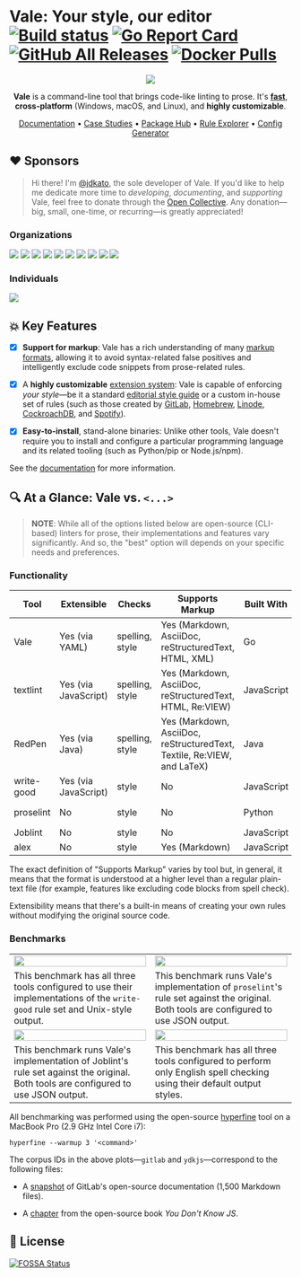 # Vale: Your style, our editor [![Build status](https://ci.appveyor.com/api/projects/status/snk0oo6ih1nwuf6r?svg=true)](https://ci.appveyor.com/project/jdkato/vale) [![Go Report Card](https://img.shields.io/badge/%F0%9F%93%9D%20%20go%20report-A%2B-75C46B?color=00ACD7)](https://goreportcard.com/report/github.com/errata-ai/vale) [![GitHub All Releases](https://img.shields.io/github/downloads/errata-ai/vale/total?logo=GitHub&color=ff69b4)](https://github.com/errata-ai/vale/releases) [![Docker Pulls](https://img.shields.io/docker/pulls/jdkato/vale?color=orange&logo=docker&logoColor=white)](https://hub.docker.com/r/jdkato/vale)

<p align="center">
    <img src="https://user-images.githubusercontent.com/8785025/96957750-5eab0d00-14b0-11eb-9f5f-52d862518ebf.png">
</p>

<p align="center">
  <b>Vale</b> is a command-line tool that brings code-like linting to prose. It's <b><a href="#mag-at-a-glance-vale-vs-">fast</a></b>, <b>cross-platform</b> (Windows, macOS, and Linux), and <b>highly customizable</b>.
</p>

<p align="center">
  <a href="https://vale.sh/docs/vale-cli/installation/">Documentation</a> •
  <a href="https://vale.sh/community/configs/">Case Studies</a> •
  <a href="https://vale.sh/hub/">Package Hub</a> •
  <a href="https://vale.sh/community/explorer/">Rule Explorer</a> •
  <a href="https://vale.sh/community/generator/">Config Generator</a>
</p>

## :heart: Sponsors

> Hi there! I'm [@jdkato](https://github.com/jdkato), the sole developer of Vale. If you'd like to help me dedicate more time to *developing*, *documenting*, and *supporting* Vale, feel free to donate through the [Open Collective](https://opencollective.com/vale). Any donation&mdash;big, small, one-time, or recurring&mdash;is greatly appreciated!

### Organizations

<a href="https://opencollective.com/vale/organization/0/website"><img src="https://opencollective.com/vale/organization/0/avatar.svg?avatarHeight=100"></a>
<a href="https://opencollective.com/vale/organization/1/website"><img src="https://opencollective.com/vale/organization/1/avatar.svg?avatarHeight=100"></a>
<a href="https://opencollective.com/vale/organization/2/website"><img src="https://opencollective.com/vale/organization/2/avatar.svg?avatarHeight=100"></a>
<a href="https://opencollective.com/vale/organization/3/website"><img src="https://opencollective.com/vale/organization/3/avatar.svg?avatarHeight=100"></a>
<a href="https://opencollective.com/vale/organization/4/website"><img src="https://opencollective.com/vale/organization/4/avatar.svg?avatarHeight=100"></a>
<a href="https://opencollective.com/vale/organization/5/website"><img src="https://opencollective.com/vale/organization/5/avatar.svg?avatarHeight=100"></a>
<a href="https://opencollective.com/vale/organization/6/website"><img src="https://opencollective.com/vale/organization/6/avatar.svg?avatarHeight=100"></a>
<a href="https://opencollective.com/vale/organization/7/website"><img src="https://opencollective.com/vale/organization/7/avatar.svg?avatarHeight=100"></a>
<a href="https://opencollective.com/vale/organization/8/website"><img src="https://opencollective.com/vale/organization/8/avatar.svg?avatarHeight=100"></a>
<a href="https://opencollective.com/vale/organization/9/website"><img src="https://opencollective.com/vale/organization/9/avatar.svg?avatarHeight=100"></a>

### Individuals

<a href="https://opencollective.com/vale"><img src="https://opencollective.com/vale/individuals.svg?width=890"></a>

## :boom: Key Features

- [x] **Support for markup**: Vale has a rich understanding of many [markup formats](https://docs.errata.ai/vale/scoping#formats), allowing it to avoid syntax-related false positives and intelligently exclude code snippets from prose-related rules.

- [x] A **highly customizable** [extension system](https://vale.sh/docs/topics/styles/): Vale is capable of enforcing *your style*&mdash;be it a standard [editorial style guide](https://github.com/errata-ai/styles#available-styles) or a custom in-house set of rules (such as those created by [GitLab](https://docs.gitlab.com/ee/development/documentation/testing.html#vale), [Homebrew](https://github.com/Homebrew/brew/tree/master/docs/vale-styles/Homebrew), [Linode](https://www.linode.com/blog/linode/docs-as-code-at-linode/), [CockroachDB](https://github.com/cockroachdb/docs/tree/master/ci/vale), and [Spotify](https://github.com/spotify/backstage)).

- [x] **Easy-to-install**, stand-alone binaries: Unlike other tools, Vale doesn't require you to install and configure a particular programming language and its related tooling (such as Python/pip or Node.js/npm).

See the [documentation](https://vale.sh) for more information.

## :mag: At a Glance: Vale vs. `<...>`

> **NOTE**: While all of the options listed below are open-source (CLI-based) linters for prose, their implementations and features vary significantly. And so, the "best" option will depends on your specific needs and preferences.

### Functionality

| Tool       | Extensible           | Checks          | Supports Markup                                                         | Built With | License      |
|------------|----------------------|-----------------|-------------------------------------------------------------------------|------------|--------------|
| Vale       | Yes (via YAML)       | spelling, style | Yes (Markdown, AsciiDoc, reStructuredText, HTML, XML)                   | Go         | MIT          |
| textlint   | Yes (via JavaScript) | spelling, style | Yes (Markdown, AsciiDoc, reStructuredText, HTML, Re:VIEW)               | JavaScript | MIT          |
| RedPen     | Yes (via Java)       | spelling, style | Yes (Markdown, AsciiDoc, reStructuredText, Textile, Re:VIEW, and LaTeX) | Java       | Apache-2.0   |
| write-good | Yes (via JavaScript) | style           | No                                                                      | JavaScript | MIT          |
| proselint  | No                   | style           | No                                                                      | Python     | BSD 3-Clause |
| Joblint    | No                   | style           | No                                                                      | JavaScript | MIT          |
| alex       | No                   | style           | Yes (Markdown)                                                          | JavaScript | MIT          |

The exact definition of "Supports Markup" varies by tool but, in general, it means that the format is understood at a higher level than a regular plain-text file (for example, features like excluding code blocks from spell check).

Extensibility means that there's a built-in means of creating your own rules without modifying the original source code.

### Benchmarks

<table>
    <tr>
        <td width="50%">
            <a href="https://user-images.githubusercontent.com/8785025/97052257-809aa300-1535-11eb-83cd-65a52b29d6de.png">
                <img src="https://user-images.githubusercontent.com/8785025/97052257-809aa300-1535-11eb-83cd-65a52b29d6de.png" width="100%">
            </a>
        </td>
        <td width="50%">
            <a href="https://user-images.githubusercontent.com/8785025/97051175-91e2b000-1533-11eb-9a57-9d44d6def4c3.png">
                <img src="https://user-images.githubusercontent.com/8785025/97051175-91e2b000-1533-11eb-9a57-9d44d6def4c3.png" width="100%">
            </a>
        </td>
    </tr>
    <tr>
        <td width="50%">
          This benchmark has all three tools configured to use their implementations of the <code>write-good</code> rule set and Unix-style output.
        </td>
        <td width="50%">This benchmark runs Vale's implementation of <code>proselint</code>'s rule set against the original. Both tools are configured to use JSON output.</td>
    </tr>
    <tr>
        <td width="50%">
            <a href="https://user-images.githubusercontent.com/8785025/97053402-c5bfd480-1537-11eb-815b-a33ab13a59cf.png">
                <img src="https://user-images.githubusercontent.com/8785025/97053402-c5bfd480-1537-11eb-815b-a33ab13a59cf.png" width="100%">
            </a>
        </td>
        <td width="50%">
            <a href="https://user-images.githubusercontent.com/8785025/97055850-7b8d2200-153c-11eb-86fa-d882ce6babf8.png">
                <img src="https://user-images.githubusercontent.com/8785025/97055850-7b8d2200-153c-11eb-86fa-d882ce6babf8.png" width="100%">
            </a>
        </td>
    </tr>
    <tr>
        <td width="50%">
          This benchmark runs Vale's implementation of Joblint's rule set against the original. Both tools are configured to use JSON output.
        </td>
        <td width="50%">This benchmark has all three tools configured to perform only English spell checking using their default output styles.</td>
    </tr>
</table>

All benchmarking was performed using the open-source [hyperfine](https://github.com/sharkdp/hyperfine) tool on a MacBook Pro (2.9 GHz Intel Core i7):

```
hyperfine --warmup 3 '<command>'
```

The corpus IDs in the above plots&mdash;`gitlab` and `ydkjs`&mdash;correspond to the following files:

- A [snapshot](https://gitlab.com/gitlab-org/gitlab/-/tree/7d6a4025a0346f1f50d2825c85742e5a27b39a8b/doc
) of GitLab's open-source documentation (1,500 Markdown files).

- A [chapter](https://raw.githubusercontent.com/getify/You-Dont-Know-JS/1st-ed/es6%20%26%20beyond/ch2.md) from the open-source book *You Don't Know JS*.

## :page_facing_up: License

[![FOSSA Status](https://app.fossa.com/api/projects/custom%2B21090%2Fgithub.com%2Ferrata-ai%2Fvale.svg?type=large)](https://app.fossa.com/projects/custom%2B21090%2Fgithub.com%2Ferrata-ai%2Fvale?ref=badge_large)
